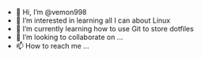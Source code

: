 - 👋 Hi, I’m @vemon998
- 👀 I’m interested in learning all I can about Linux
- 🌱 I’m currently learning how to use Git to store dotfiles
- 💞️ I’m looking to collaborate on ...
- 📫 How to reach me ...

<!---
vemon998/vemon998 is a ✨ special ✨ repository because its `README.md` (this file) appears on your GitHub profile.
You can click the Preview link to take a look at your changes.
--->
